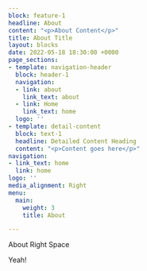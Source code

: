 ```yaml
---
block: feature-1
headline: About
content: "<p>About Content</p>"
title: About Title
layout: blocks
date: 2022-05-18 18:30:00 +0000
page_sections:
- template: navigation-header
  block: header-1
  navigation:
  - link: about
    link_text: about
  - link: Home
    link_text: home
  logo: ''
- template: detail-content
  block: text-1
  headline: Detailed Content Heading
  content: "<p>Content goes here</p>"
navigation:
- link_text: home
  link: home
logo: ''
media_alignment: Right
menu:
  main:
    weight: 3
    title: About

---
```

About Right Space

Yeah!